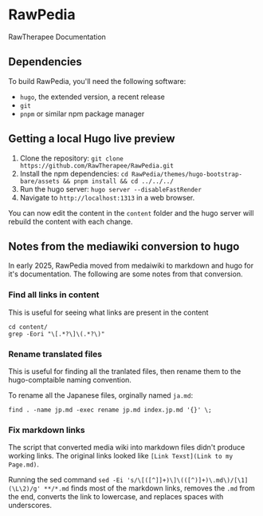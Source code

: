 # RawPedia
RawTherapee Documentation

## Dependencies

To build RawPedia, you'll need the following software:

- `hugo`, the extended version, a recent release
- `git`
- `pnpm` or similar npm package manager

## Getting a local Hugo live preview

1. Clone the repository: `git clone https://github.com/RawTherapee/RawPedia.git`
2. Install the npm dependencies: `cd RawPedia/themes/hugo-bootstrap-bare/assets && pnpm install && cd ../../../`
3. Run the hugo server: `hugo server --disableFastRender`
4. Navigate to `http://localhost:1313` in a web browser.

You can now edit the content in the `content` folder and the hugo server will rebuild the content with each change.

## Notes from the mediawiki conversion to hugo

In early 2025, RawPedia moved from medaiwiki to markdown and hugo for it's documentation. The following are some notes from that conversion.

### Find all links in content

This is useful for seeing what links are present in the content

```
cd content/
grep -Eori "\[.*?\]\(.*?\)"
```

### Rename translated files

This is useful for finding all the tranlated files, then rename them to the hugo-comptaible naming convention.

To rename all the Japanese files, orginally named `ja.md`:

`find . -name jp.md -exec rename jp.md index.jp.md '{}' \;`

### Fix markdown links

The script that converted media wiki into markdown files didn't produce working links. The original links looked like `[Link Texst](Link to my Page.md)`.

Running the sed command `sed -Ei 's/\[([^]]+)\]\(([^)]+)\.md\)/[\1](\L\2)/g' **/*.md` finds most of the markdown links, removes the `.md` from the end, converts the link to lowercase, and replaces spaces with underscores.
